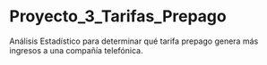 # Proyecto_3_Tarifas_Prepago
Análisis Estadístico para determinar qué tarifa prepago genera más ingresos a una compañía telefónica. 
